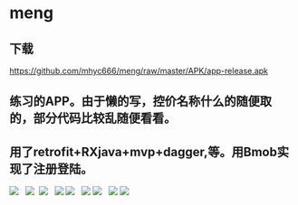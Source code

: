 meng 
=
下载
----
https://github.com/mhyc666/meng/raw/master/APK/app-release.apk

练习的APP。由于懒的写，控价名称什么的随便取的，部分代码比较乱随便看看。 
-------
用了retrofit+RXjava+mvp+dagger,等。用Bmob实现了注册登陆。
----------

![](https://github.com/mhyc666/meng/raw/master/pic/S71026-112539.png)  
![](https://github.com/mhyc666/meng/raw/master/pic/S71026-112535.png) 
![](https://github.com/mhyc666/meng/raw/master/pic/S71026-112545.png)  
![](https://github.com/mhyc666/meng/raw/master/pic/S71026-112553.png)
![](https://github.com/mhyc666/meng/raw/master/pic/S71026-112604.png)  
![](https://github.com/mhyc666/meng/raw/master/pic/S71026-112610.png) 
![](https://github.com/mhyc666/meng/raw/master/pic/S71026-112616.png)  
![](https://github.com/mhyc666/meng/raw/master/pic/S71026-112634.png) 
![](https://github.com/mhyc666/meng/raw/master/pic/S71026-112648.png)  

